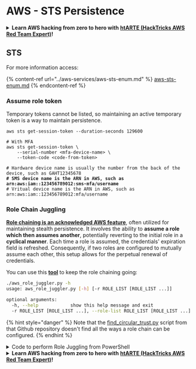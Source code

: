 # AWS - STS Persistence

<details>

<summary><strong>Learn AWS hacking from zero to hero with</strong> <a href="https://training.hacktricks.xyz/courses/arte"><strong>htARTE (HackTricks AWS Red Team Expert)</strong></a><strong>!</strong></summary>

Other ways to support HackTricks:

* If you want to see your **company advertised in HackTricks** or **download HackTricks in PDF** Check the [**SUBSCRIPTION PLANS**](https://github.com/sponsors/carlospolop)!
* Get the [**official PEASS & HackTricks swag**](https://peass.creator-spring.com)
* Discover [**The PEASS Family**](https://opensea.io/collection/the-peass-family), our collection of exclusive [**NFTs**](https://opensea.io/collection/the-peass-family)
* **Join the** 💬 [**Discord group**](https://discord.gg/hRep4RUj7f) or the [**telegram group**](https://t.me/peass) or **follow** us on **Twitter** 🐦 [**@hacktricks\_live**](https://twitter.com/hacktricks\_live)**.**
* **Share your hacking tricks by submitting PRs to the** [**HackTricks**](https://github.com/carlospolop/hacktricks) and [**HackTricks Cloud**](https://github.com/carlospolop/hacktricks-cloud) github repos.

</details>

## STS

For more information access:

{% content-ref url="../aws-services/aws-sts-enum.md" %}
[aws-sts-enum.md](../aws-services/aws-sts-enum.md)
{% endcontent-ref %}

### Assume role token

Temporary tokens cannot be listed, so maintaining an active temporary token is a way to maintain persistence.

<pre class="language-bash"><code class="lang-bash">aws sts get-session-token --duration-seconds 129600

# With MFA
aws sts get-session-token \
    --serial-number &#x3C;mfa-device-name> \
    --token-code &#x3C;code-from-token>

# Hardware device name is usually the number from the back of the device, such as GAHT12345678
<strong># SMS device name is the ARN in AWS, such as arn:aws:iam::123456789012:sms-mfa/username
</strong># Vritual device name is the ARN in AWS, such as arn:aws:iam::123456789012:mfa/username
</code></pre>

### Role Chain Juggling

[**Role chaining is an acknowledged AWS feature**](https://docs.aws.amazon.com/IAM/latest/UserGuide/id\_roles\_terms-and-concepts.html#Role%20chaining), often utilized for maintaining stealth persistence. It involves the ability to **assume a role which then assumes another**, potentially reverting to the initial role in a **cyclical manner**. Each time a role is assumed, the credentials' expiration field is refreshed. Consequently, if two roles are configured to mutually assume each other, this setup allows for the perpetual renewal of credentials.

You can use this [**tool**](https://github.com/hotnops/AWSRoleJuggler/) to keep the role chaining going:

```bash
./aws_role_juggler.py -h
usage: aws_role_juggler.py [-h] [-r ROLE_LIST [ROLE_LIST ...]]

optional arguments:
  -h, --help            show this help message and exit
  -r ROLE_LIST [ROLE_LIST ...], --role-list ROLE_LIST [ROLE_LIST ...]
```

{% hint style="danger" %}
Note that the [find\_circular\_trust.py](https://github.com/hotnops/AWSRoleJuggler/blob/master/find\_circular\_trust.py) script from that Github repository doesn't find all the ways a role chain can be configured.
{% endhint %}

<details>

<summary>Code to perform Role Juggling from PowerShell</summary>

```powershell
# PowerShell script to check for role juggling possibilities using AWS CLI

# Check for AWS CLI installation
if (-not (Get-Command "aws" -ErrorAction SilentlyContinue)) {
    Write-Error "AWS CLI is not installed. Please install it and configure it with 'aws configure'."
    exit
}

# Function to list IAM roles
function List-IAMRoles {
    aws iam list-roles --query "Roles[*].{RoleName:RoleName, Arn:Arn}" --output json
}

# Initialize error count
$errorCount = 0

# List all roles
$roles = List-IAMRoles | ConvertFrom-Json

# Attempt to assume each role
foreach ($role in $roles) {
    $sessionName = "RoleJugglingTest-" + (Get-Date -Format FileDateTime)
    try {
        $credentials = aws sts assume-role --role-arn $role.Arn --role-session-name $sessionName --query "Credentials" --output json 2>$null | ConvertFrom-Json
        if ($credentials) {
            Write-Host "Successfully assumed role: $($role.RoleName)"
            Write-Host "Access Key: $($credentials.AccessKeyId)"
            Write-Host "Secret Access Key: $($credentials.SecretAccessKey)"
            Write-Host "Session Token: $($credentials.SessionToken)"
            Write-Host "Expiration: $($credentials.Expiration)"

            # Set temporary credentials to assume the next role
            $env:AWS_ACCESS_KEY_ID = $credentials.AccessKeyId
            $env:AWS_SECRET_ACCESS_KEY = $credentials.SecretAccessKey
            $env:AWS_SESSION_TOKEN = $credentials.SessionToken

            # Try to assume another role using the temporary credentials
            foreach ($nextRole in $roles) {
                if ($nextRole.Arn -ne $role.Arn) {
                    $nextSessionName = "RoleJugglingTest-" + (Get-Date -Format FileDateTime)
                    try {
                        $nextCredentials = aws sts assume-role --role-arn $nextRole.Arn --role-session-name $nextSessionName --query "Credentials" --output json 2>$null | ConvertFrom-Json
                        if ($nextCredentials) {
                            Write-Host "Also successfully assumed role: $($nextRole.RoleName) from $($role.RoleName)"
                            Write-Host "Access Key: $($nextCredentials.AccessKeyId)"
                            Write-Host "Secret Access Key: $($nextCredentials.SecretAccessKey)"
                            Write-Host "Session Token: $($nextCredentials.SessionToken)"
                            Write-Host "Expiration: $($nextCredentials.Expiration)"
                        }
                    } catch {
                        $errorCount++
                    }
                }
            }

            # Reset environment variables
            Remove-Item Env:\AWS_ACCESS_KEY_ID
            Remove-Item Env:\AWS_SECRET_ACCESS_KEY
            Remove-Item Env:\AWS_SESSION_TOKEN
        } else {
            $errorCount++
        }
    } catch {
        $errorCount++
    }
}

# Output the number of errors if any
if ($errorCount -gt 0) {
    Write-Host "$errorCount error(s) occurred during role assumption attempts."
} else {
    Write-Host "No errors occurred. All roles checked successfully."
}

Write-Host "Role juggling check complete."
```

</details>



<details>

<summary><strong>Learn AWS hacking from zero to hero with</strong> <a href="https://training.hacktricks.xyz/courses/arte"><strong>htARTE (HackTricks AWS Red Team Expert)</strong></a><strong>!</strong></summary>

Other ways to support HackTricks:

* If you want to see your **company advertised in HackTricks** or **download HackTricks in PDF** Check the [**SUBSCRIPTION PLANS**](https://github.com/sponsors/carlospolop)!
* Get the [**official PEASS & HackTricks swag**](https://peass.creator-spring.com)
* Discover [**The PEASS Family**](https://opensea.io/collection/the-peass-family), our collection of exclusive [**NFTs**](https://opensea.io/collection/the-peass-family)
* **Join the** 💬 [**Discord group**](https://discord.gg/hRep4RUj7f) or the [**telegram group**](https://t.me/peass) or **follow** us on **Twitter** 🐦 [**@hacktricks\_live**](https://twitter.com/hacktricks\_live)**.**
* **Share your hacking tricks by submitting PRs to the** [**HackTricks**](https://github.com/carlospolop/hacktricks) and [**HackTricks Cloud**](https://github.com/carlospolop/hacktricks-cloud) github repos.

</details>
